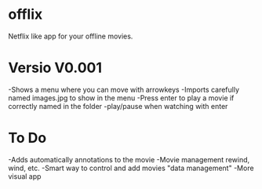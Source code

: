 # offlix 
Netflix like app for your offline movies.

# Versio V0.001
-Shows a menu where you can move with arrowkeys
-Imports carefully named images.jpg to show in the menu
-Press enter to play a movie if correctly named in the folder
-play/pause when watching with enter

# To Do
-Adds automatically annotations to the movie
-Movie management rewind, wind, etc.
-Smart way to control and add movies "data management"
-More visual app
